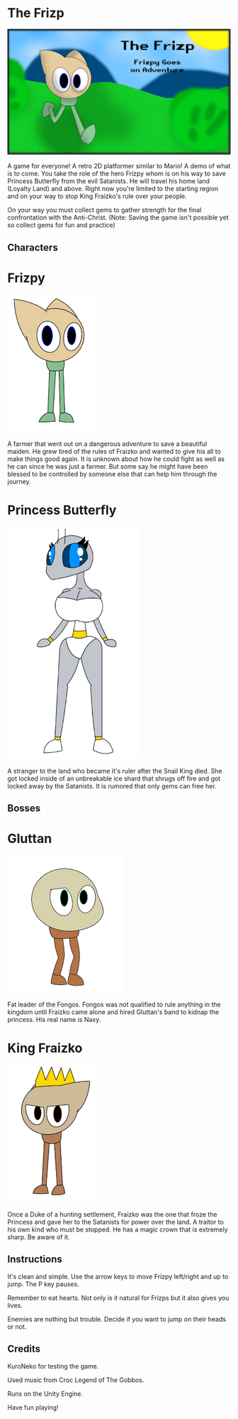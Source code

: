 # The Frizp

![PNG](Frizpy.png?raw=true "Frizpy")

A game for everyone!
A retro 2D platformer similar to Mario! A demo of what is to come. You take the role of the hero Frizpy whom is on his way to save Princess Butterfly from the evil Satanists. He will travel his home land (Loyalty Land) and above. Right now you're limited to the starting region and on your way to stop King Fraizko's rule over your people.

On your way you must collect gems to gather strength for the final confrontation with the Anti-Christ. (Note: Saving the game isn't possible yet so collect gems for fun and practice)

## Characters

# Frizpy
![PNG](Character-Frizpy.png?raw=true "Frizpy")

A farmer that went out on a dangerous adventure to save a beautiful maiden. He grew tired of the rules of Fraizko and wanted to give his all to make things good again. It is unknown about how he could fight as well as he can since he was just a farmer. But some say he might have been blessed to be controlled by someone else that can help him through the journey.

# Princess Butterfly
![PNG](Character-PrincessButterfly.png?raw=true "PB")

A stranger to the land who became it's ruler after the Snail King died. She got locked inside of an unbreakable ice shard that shrugs off fire and got locked away by the Satanists. It is rumored that only gems can free her.

## Bosses

# Gluttan
![PNG](Character-Gluttan.png?raw=true "Gluttan")

Fat leader of the Fongos. Fongos was not qualified to rule anything in the kingdom until Fraizko came alone and hired Gluttan's band to kidnap the princess. His real name is Naxy.

# King Fraizko
![PNG](Character-Fraizko.png?raw=true "Fraizko")

Once a Duke of a hunting settlement, Fraizko was the one that froze the Princess and gave her to the Satanists for power over the land. A traitor to his own kind who must be stopped. He has a magic crown that is extremely sharp. Be aware of it.


## Instructions

It's clean and simple. Use the arrow keys to move Frizpy left/right and up to jump. The P key pauses.

Remember to eat hearts. Not only is it natural for Frizps but it also gives you lives.

Enemies are nothing but trouble. Decide if you want to jump on their heads or not.

## Credits

KuroNeko for testing the game.

Used music from Croc Legend of The Gobbos.

Runs on the Unity Engine.

Have fun playing!